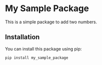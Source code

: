 # My Sample Package

This is a simple package to add two numbers.

## Installation

You can install this package using pip:

```sh
pip install my_sample_package
